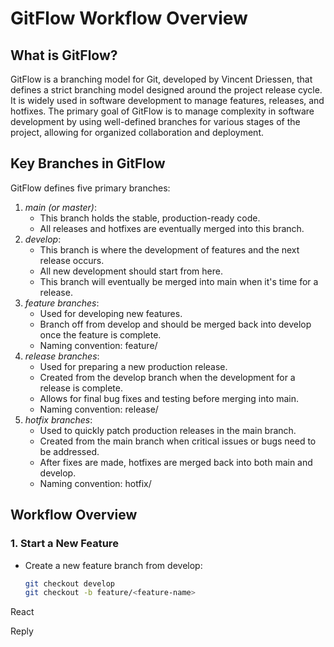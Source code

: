# GitFlow Workflow Overview
## What is GitFlow?
GitFlow is a branching model for Git, developed by Vincent Driessen, that defines a strict branching model designed around the project release cycle. It is widely used in software development to manage features, releases, and hotfixes.
The primary goal of GitFlow is to manage complexity in software development by using well-defined branches for various stages of the project, allowing for organized collaboration and deployment.
## Key Branches in GitFlow
GitFlow defines five primary branches:
1. *main (or master)*:
   - This branch holds the stable, production-ready code.
   - All releases and hotfixes are eventually merged into this branch.
2. *develop*:
   - This branch is where the development of features and the next release occurs.
   - All new development should start from here.
   - This branch will eventually be merged into main when it's time for a release.
3. *feature branches*:
   - Used for developing new features.
   - Branch off from develop and should be merged back into develop once the feature is complete.
   - Naming convention: feature/<feature-name>
4. *release branches*:
   - Used for preparing a new production release.
   - Created from the develop branch when the development for a release is complete.
   - Allows for final bug fixes and testing before merging into main.
   - Naming convention: release/<version-number>
5. *hotfix branches*:
   - Used to quickly patch production releases in the main branch.
   - Created from the main branch when critical issues or bugs need to be addressed.
   - After fixes are made, hotfixes are merged back into both main and develop.
   - Naming convention: hotfix/<version-number>
## Workflow Overview
### 1. Start a New Feature
- Create a new feature branch from develop:
  ```bash
  git checkout develop
  git checkout -b feature/<feature-name>

React

Reply







